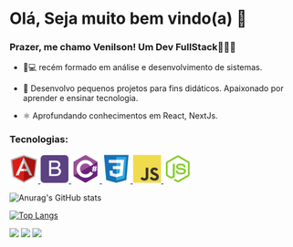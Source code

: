 # Olá, Seja muito bem vindo(a) 👋

### Prazer, me chamo Venilson! Um Dev FullStack👨🏽‍🚀

- 🚀💻 recém formado em análise e desenvolvimento de sistemas.

- 🔭 Desenvolvo pequenos projetos para fins didáticos. Apaixonado por aprender e ensinar tecnologia.

- ⚛️ Aprofundando conhecimentos em React, NextJs.


<h3 align="left">Tecnologias:</h3>
<p align="left">
<a href="https://angular.io/">  
<img src="https://raw.githubusercontent.com/devicons/devicon/master/icons/angularjs/angularjs-original.svg" alt="angular"  height="50">
</a> 

<a href="https://getbootstrap.com/">  
<img src="https://raw.githubusercontent.com/devicons/devicon/master/icons/bootstrap/bootstrap-plain.svg" alt="bootstrap" height="50">
</a> 

<a href="https://dotnet.microsoft.com/download">  
<img src="https://raw.githubusercontent.com/devicons/devicon/master/icons/csharp/csharp-original.svg" alt="c#"  height="50">
</a> 

<a href="https://www.w3schools.com/css/">  
<img src="https://raw.githubusercontent.com/devicons/devicon/master/icons/css3/css3-original.svg" alt="css3"  height="50">
</a> 

<a href="https://developer.mozilla.org/en-US/docs/Web/JavaScript">  
<img src="https://raw.githubusercontent.com/devicons/devicon/master/icons/javascript/javascript-original.svg" alt="javascript" height="50">
</a> 

<a href="https://nodejs.org/en/">  
<img src="https://raw.githubusercontent.com/devicons/devicon/master/icons/nodejs/nodejs-original.svg" alt="nodejs" w height="50">
</a> 

<p/>

![Anurag's GitHub stats](https://github-readme-stats.vercel.app/api?username=venilson1&show_icons=true&theme=material-palenight)

[![Top Langs](https://github-readme-stats.vercel.app/api/top-langs/?username=venilson1&layout=compact&theme=material-palenight)](https://github.com/anuraghazra/github-readme-stats)


[<img src="https://img.shields.io/badge/linkedin-%230077B5.svg?&style=for-the-badge&logo=linkedin&logoColor=white" />](https://www.linkedin.com/in/venilson1/) 
[<img src = "https://img.shields.io/badge/instagram-%23E4405F.svg?&style=for-the-badge&logo=instagram&logoColor=white">](https://www.instagram.com/padawan_programmer/) 
[<img src = "https://img.shields.io/badge/facebook-%231877F2.svg?&style=for-the-badge&logo=facebook&logoColor=white">](https://www.facebook.com/VehSantos2)
